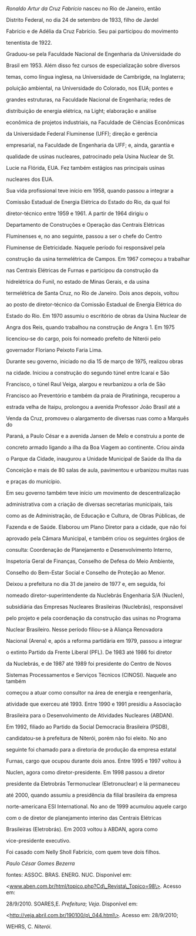 

*Ronaldo Artur da Cruz Fabrício* nasceu no Rio de Janeiro, então

Distrito Federal, no dia 24 de setembro de 1933, filho de Jardel

Fabrício e de Adélia da Cruz Fabrício. Seu pai participou do movimento

tenentista de 1922.



Graduou-se pela Faculdade Nacional de Engenharia da Universidade do

Brasil em 1953. Além disso fez cursos de especialização sobre diversos

temas, como língua inglesa, na Universidade de Cambrigde, na Inglaterra;

poluição ambiental, na Universidade do Colorado, nos EUA; pontes e

grandes estruturas, na Faculdade Nacional de Engenharia; redes de

distribuição de energia elétrica, na Light; elaboração e análise

econômica de projetos industriais, na Faculdade de Ciências Econômicas

da Universidade Federal Fluminense (UFF); direção e gerência

empresarial, na Faculdade de Engenharia da UFF; e, ainda, garantia e

qualidade de usinas nucleares, patrocinado pela Usina Nuclear de St.

Lucie na Flórida, EUA. Fez também estágios nas principais usinas

nucleares dos EUA.



Sua vida profissional teve início em 1958, quando passou a integrar a

Comissão Estadual de Energia Elétrica do Estado do Rio, da qual foi

diretor-técnico entre 1959 e 1961. A partir de 1964 dirigiu o

Departamento de Construções e Operação das Centrais Elétricas

Fluminenses e, no ano seguinte, passou a ser o chefe do Centro

Fluminense de Eletricidade. Naquele período foi responsável pela

construção da usina termelétrica de Campos. Em 1967 começou a trabalhar

nas Centrais Elétricas de Furnas e participou da construção da

hidrelétrica do Funil, no estado de Minas Gerais, e da usina

termelétrica de Santa Cruz, no Rio de Janeiro. Dois anos depois, voltou

ao posto de diretor-técnico da Comissão Estadual de Energia Elétrica do

Estado do Rio. Em 1970 assumiu o escritório de obras da Usina Nuclear de

Angra dos Reis, quando trabalhou na construção de Angra 1. Em 1975

licenciou-se do cargo, pois foi nomeado prefeito de Niterói pelo

governador Floriano Peixoto Faria Lima.



Durante seu governo, iniciado no dia 15 de março de 1975, realizou obras

na cidade. Iniciou a construção do segundo túnel entre Icaraí e São

Francisco, o túnel Raul Veiga, alargou e reurbanizou a orla de São

Francisco ao Preventório e também da praia de Piratininga, recuperou a

estrada velha de Itaipu, prolongou a avenida Professor João Brasil até a

Venda da Cruz, promoveu o alargamento de diversas ruas como a Marquês do

Paraná, a Paulo César e a avenida Jansen de Melo e construiu a ponte de

concreto armado ligando a ilha da Boa Viagem ao continente. Criou ainda

o Parque da Cidade, inaugurou a Unidade Municipal de Saúde da Ilha da

Conceição e mais de 80 salas de aula, pavimentou e urbanizou muitas ruas

e praças do município.



Em seu governo também teve início um movimento de descentralização

administrativa com a criação de diversas secretarias municipais, tais

como as de Administração, de Educação e Cultura, de Obras Públicas, de

Fazenda e de Saúde. Elaborou um Plano Diretor para a cidade, que não foi

aprovado pela Câmara Municipal, e também criou os seguintes órgãos de

consulta: Coordenação de Planejamento e Desenvolvimento Interno,

Inspetoria Geral de Finanças, Conselho de Defesa do Meio Ambiente,

Conselho do Bem-Estar Social e Conselho de Proteção ao Menor.



Deixou a prefeitura no dia 31 de janeiro de 1977 e, em seguida, foi

nomeado diretor-superintendente da Nuclebrás Engenharia S/A (Nuclen),

subsidiária das Empresas Nucleares Brasileiras (Nuclebrás), responsável

pelo projeto e pela coordenação da construção das usinas no Programa

Nuclear Brasileiro. Nesse período filiou-se à Aliança Renovadora

Nacional (Arena) e, após a reforma partidária em 1979, passou a integrar

o extinto Partido da Frente Liberal (PFL). De 1983 até 1986 foi diretor

da Nuclebrás, e de 1987 até 1989 foi presidente do Centro de Novos

Sistemas Processamentos e Serviços Técnicos (CINOSI). Naquele ano também

começou a atuar como consultor na área de energia e reengenharia,

atividade que exerceu até 1993. Entre 1990 e 1991 presidiu a Associação

Brasileira para o Desenvolvimento de Atividades Nucleares (ABDAN).



Em 1992, filiado ao Partido da Social Democracia Brasileira (PSDB),

candidatou-se à prefeitura de Niterói, porém não foi eleito. No ano

seguinte foi chamado para a diretoria de produção da empresa estatal

Furnas, cargo que ocupou durante dois anos. Entre 1995 e 1997 voltou à

Nuclen, agora como diretor-presidente. Em 1998 passou a diretor

presidente da Eletrobrás Termonuclear (Eletronuclear) e lá permaneceu

até 2000, quando assumiu a presidência da filial brasileira da empresa

norte-americana ESI International. No ano de 1999 acumulou aquele cargo

com o de diretor de planejamento interino das Centrais Elétricas

Brasileiras (Eletrobrás). Em 2003 voltou à ABDAN, agora como

vice-presidente executivo.



Foi casado com Nelly Sholl Fabrício, com quem teve dois filhos.



*Paulo César Gomes Bezerra*



fontes: ASSOC. BRAS. ENERG. NUC. Disponível em:

\<www.aben.com.br/html/topico.php?Cd\_Revista\_Topico=98\>. Acesso em:

28/9/2010. SOARES,E. *Prefeitura*; *Veja*. Disponível em:

\<http://veja.abril.com.br/190100/p\_044.html\>. Acesso em: 28/9/2010;

WEHRS, C. *Niterói*.

